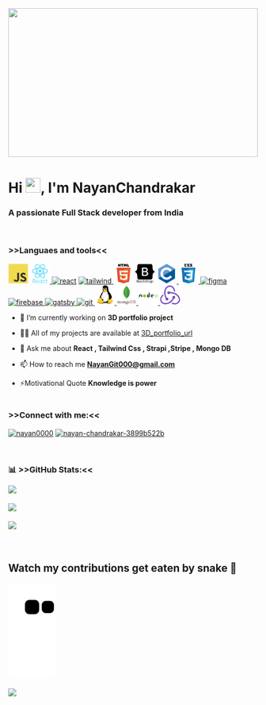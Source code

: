 <img src='https://miro.medium.com/v2/resize:fit:1400/1*GNFNf_V7rj_C2YUCeZNzsw.jpeg' width='100%' height="300" />
<br/>
<h1 align="left">Hi <img src="https://github.com/TheDudeThatCode/TheDudeThatCode/blob/master/Assets/Hi.gif?raw=true" width="30" height="30" />, I'm NayanChandrakar</h1>
<h3 align="left">A passionate Full Stack developer from India</h3>
<br/>


### >>Languaes and tools<<
<p align="left"> <a href="https://getbootstrap.com" target="_blank" rel="noreferrer"> 
<a href="https://developer.mozilla.org/en-US/docs/Web/JavaScript" target="_blank" rel="noreferrer"> <img src="https://raw.githubusercontent.com/devicons/devicon/master/icons/javascript/javascript-original.svg" alt="javascript" width="40" height="40"/></a>
<a href="https://reactjs.org/" target="_blank" rel="noreferrer"> <img src="https://raw.githubusercontent.com/devicons/devicon/master/icons/react/react-original-wordmark.svg" alt="react" width="40" height="40"/> </a>
<a href="https://reactjs.org/" target="_blank" rel="noreferrer"> <img src="https://vitejs.dev/logo-with-shadow.png" alt="react" width="40" height="40"/></a>
<a href="https://tailwindcss.com/" target="_blank" rel="noreferrer"> <img src="https://www.vectorlogo.zone/logos/tailwindcss/tailwindcss-icon.svg" alt="tailwind" width="40" height="40"/> </a>
<a href="https://www.w3.org/html/" target="_blank" rel="noreferrer"> <img src="https://raw.githubusercontent.com/devicons/devicon/master/icons/html5/html5-original-wordmark.svg" alt="html5" width="40" height="40"/></a> <img src="https://raw.githubusercontent.com/devicons/devicon/master/icons/bootstrap/bootstrap-plain-wordmark.svg" alt="bootstrap" width="40" height="40"/> </a> <a href="https://www.cprogramming.com/" target="_blank" rel="noreferrer"><img src="https://raw.githubusercontent.com/devicons/devicon/master/icons/c/c-original.svg" alt="c" width="40" height="40"/> </a> <a href="https://www.w3schools.com/css/" target="_blank" rel="noreferrer">
<img src="https://raw.githubusercontent.com/devicons/devicon/master/icons/css3/css3-original-wordmark.svg" alt="css3" width="40" height="40"/></a><a href="https://www.figma.com/" target="_blank" rel="noreferrer"> <img src="https://www.vectorlogo.zone/logos/figma/figma-icon.svg" alt="figma" width="40" height="40"/> </a> 
<a href="https://firebase.google.com/" target="_blank" rel="noreferrer"><img src="https://www.vectorlogo.zone/logos/firebase/firebase-icon.svg" alt="firebase" width="40" height="40"/> </a> 
<a href="https://www.gatsbyjs.com/" target="_blank" rel="noreferrer"><img src="https://www.vectorlogo.zone/logos/gatsbyjs/gatsbyjs-icon.svg" alt="gatsby" width="40" height="40"/> </a> 
<a href="https://git-scm.com/" target="_blank" rel="noreferrer"> <img src="https://www.vectorlogo.zone/logos/git-scm/git-scm-icon.svg" alt="git" width="40" height="40"/> </a><a href="https://www.linux.org/" target="_blank" rel="noreferrer"> <img src="https://raw.githubusercontent.com/devicons/devicon/master/icons/linux/linux-original.svg" alt="linux" width="40" height="40"/> </a> <a href="https://www.mongodb.com/" target="_blank" rel="noreferrer"> <img src="https://raw.githubusercontent.com/devicons/devicon/master/icons/mongodb/mongodb-original-wordmark.svg" alt="mongodb" width="40" height="40"/> </a><a href="https://nodejs.org" target="_blank" rel="noreferrer"> <img src="https://raw.githubusercontent.com/devicons/devicon/master/icons/nodejs/nodejs-original-wordmark.svg" alt="nodejs" width="40" height="40"/> </a><a href="https://redux.js.org" target="_blank" rel="noreferrer"> <img src="https://raw.githubusercontent.com/devicons/devicon/master/icons/redux/redux-original.svg" alt="redux" width="40" height="40"/> </a> 
</p>


- 🔭 I’m currently working on **3D portfolio project**

- 👨‍💻 All of my projects are available at [3D_portfolio_url](https://portfolio00023.netlify.app/)

- 💬 Ask me about **React , Tailwind Css , Strapi ,Stripe , Mongo DB**

- 📫 How to reach me **NayanGit000@gmail.com**

- ⚡Motivational Quote **Knowledge is power**
<br/><br/>

<h3 align="left"> >>Connect with me:<< </h3>
<p align="left">
<a href="https://dev.to/nayan0000" target="blank"><img align="center" src="https://raw.githubusercontent.com/rahuldkjain/github-profile-readme-generator/master/src/images/icons/Social/devto.svg" alt="nayan0000" height="30" width="40" /></a>
<a href="https://linkedin.com/in/nayan-chandrakar-3899b522b" target="blank"><img align="center" src="https://raw.githubusercontent.com/rahuldkjain/github-profile-readme-generator/master/src/images/icons/Social/linked-in-alt.svg" alt="nayan-chandrakar-3899b522b" height="30" width="40" /></a>
</p><br/>



### 📊 >>GitHub Stats:<<
![](https://github-readme-stats.vercel.app/api/top-langs/?username=Nayanchandrakar&theme=dark&hide_border=false&include_all_commits=true&count_private=false&layout=compact)<br/><br/>
![](https://github-readme-stats.vercel.app/api?username=Nayanchandrakar&theme=dark&hide_border=false&include_all_commits=true&count_private=false)<br/><br/>
![](https://github-readme-streak-stats.herokuapp.com/?user=Nayanchandrakar&theme=dark&hide_border=false)<br/><br/><br/>



## Watch my contributions get eaten by snake 🐍

![](https://github.com/amajaying/amajaying/raw/output/github-contribution-grid-snake.svg)<br/><br/>
![](https://github.com/amajaying/amajaying/raw/main/Footer.jpg)<br/><br/>
